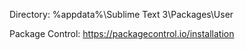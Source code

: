 Directory: %appdata%\Sublime Text 3\Packages\User

Package Control: https://packagecontrol.io/installation